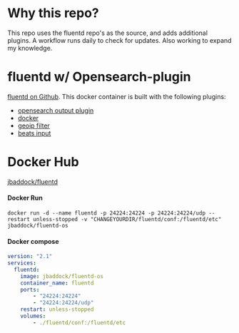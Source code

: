 # Why this repo?
This repo uses the fluentd repo's as the source, and adds additional plugins.  A workflow runs daily to check for updates.  Also working to expand my knowledge.

# fluentd w/ Opensearch-plugin
<a href="(https://github.com/fluent/fluentd" target="_blank">fluentd on Github</a>.  This docker container is built with the following plugins:</br>
- [opensearch output plugin](https://github.com/fluent/fluent-plugin-opensearch)
- [docker](https://github.com/edsiper/fluent-plugin-docker)
- [geoip filter](https://github.com/y-ken/fluent-plugin-geoip)
- [beats input](https://github.com/repeatedly/fluent-plugin-beats)

# Docker Hub
[jbaddock/fluentd](https://hub.docker.com/r/jbaddock/fluentd-os)

#### Docker Run ####
`docker run -d --name fluentd -p 24224:24224 -p 24224:24224/udp --restart unless-stopped -v "CHANGEYOURDIR/fluentd/conf:/fluentd/etc" jbaddock/fluentd-os`

#### Docker compose ####
```yml
version: "2.1"
services:
  fluentd:
    image: jbaddock/fluentd-os
    container_name: fluentd
    ports:
        - "24224:24224"
        - "24224:24224/udp"
    restart: unless-stopped
    volumes:
        - ./fluentd/conf:/fluentd/etc
```
